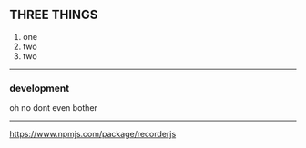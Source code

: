 THREE THINGS
------------------------------------------------------------

1.  one
2. two
3. two





------------------------------------------

### development

 oh no dont even bother




---------------------------------------------

https://www.npmjs.com/package/recorderjs